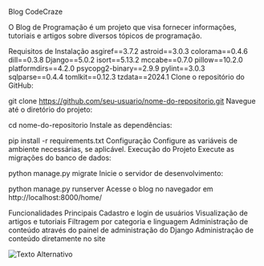 Blog CodeCraze

O Blog de Programação é um projeto que visa fornecer informações, tutoriais e artigos sobre diversos tópicos de programação.

Requisitos de Instalação
asgiref==3.7.2
astroid==3.0.3
colorama==0.4.6
dill==0.3.8
Django==5.0.2
isort==5.13.2
mccabe==0.7.0
pillow==10.2.0
platformdirs==4.2.0
psycopg2-binary==2.9.9
pylint==3.0.3
sqlparse==0.4.4
tomlkit==0.12.3
tzdata==2024.1
Clone o repositório do GitHub:

git clone https://github.com/seu-usuario/nome-do-repositorio.git
Navegue até o diretório do projeto:

cd nome-do-repositorio
Instale as dependências:

pip install -r requirements.txt
Configuração
Configure as variáveis de ambiente necessárias, se aplicável.
Execução do Projeto
Execute as migrações do banco de dados:

python manage.py migrate
Inicie o servidor de desenvolvimento:

python manage.py runserver
Acesse o blog no navegador em http://localhost:8000/home/

Funcionalidades Principais
 Cadastro e login de usuários
 Visualização de artigos e tutoriais
 Filtragem por categoria e linguagem
 Administração de conteúdo através do painel de administração do Django
 Administração de conteúdo diretamente no site

 ![Texto Alternativo](imagens/imag1.png)
